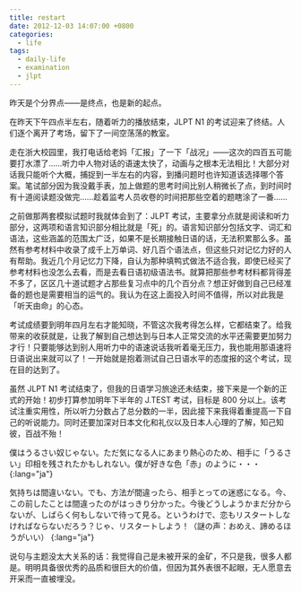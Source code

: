 ```yaml
---
title: restart
date: 2012-12-03 14:07:00 +0800
categories:
  - life
tags:
  - daily-life
  - examination
  - jlpt
---
```

昨天是个分界点——是终点，也是新的起点。

在昨天下午四点半左右，随着听力的播放结束，JLPT N1 的考试迎来了终结。人们逐个离开了考场，留下了一间空荡荡的教室。

走在浙大校园里，我打电话给老妈「汇报」了一下「战况」——这次的四百五可能要打水漂了……听力中人物对话的语速太快了，动画与之根本无法相比！大部分对话我只能听个大概，捕捉到一半左右的内容，到播问题时也许知道该选择哪个答案。笔试部分因为我没戴手表，加上做题的思考时间比别人稍微长了点，到时间时有十道阅读题没做完……趁着监考人员收卷的时间把那些空着的题瞎涂了一番……

之前做那两套模拟试题时我就体会到了：JLPT 考试，主要拿分点就是阅读和听力部分，这两项和语言知识部分相比就是「死」的。语言知识部分包括文字、词汇和语法，这些涵盖的范围太广泛，如果不是长期接触日语的话，无法积累那么多。虽然有参考材料中收录了成千上万单词、好几百个语法点，但这些只对记忆力好的人有帮助。我近几个月记忆力下降，自认为那种填鸭式做法不适合我，即使已经买了参考材料也没怎么去看，而是去看日语初级语法书。就算把那些参考材料都背得差不多了，区区几十道试题才占那些复习点中的几个百分点？想正好做到自己已经准备的题也是需要相当的运气的。我认为在这上面投入时间不值得，所以对此我是「听天由命」的心态。

考试成绩要到明年四月左右才能知晓，不管这次我考得怎么样，它都结束了。给我带来的收获就是，让我了解到自己想达到与日本人正常交流的水平还需要更加努力才行！只要能够达到别人用听力中的语速说话我听着毫无压力，我也能用那语速将日语说出来就可以了！一开始就是抱着测试自己日语水平的态度报的这个考试，现在目的达到了。

虽然 JLPT N1 考试结束了，但我的日语学习旅途还未结束，接下来是一个新的正式的开始！初步打算参加明年下半年的 J.TEST 考试，目标是 800 分以上。该考试注重实用性，所以听力分数占了总分数的一半，因此接下来我得着重提高一下自己的听说能力。同时还要加深对日本文化和礼仪以及日本人心理的了解，知己知彼，百战不殆！

僕はうるさい奴じゃない。ただ気になる人にあまり熱心のため、相手に「うるさい」印相を残されたかもしれない。僕が好きな色「赤」のように・・・
{:lang="ja"}

気持ちは間違いない。でも、方法が間違ったら、相手とっての迷惑になる。今、この前したことは間違ったのがはっきり分かった。今後どうしようかまだ分からないが、しばらく何もしないで待って見る。というわけで、恋もリスタートしなければならないだろう？じゃ、リスタートしよう！（謎の声：おめえ、諦めるほうがいい）
{:lang="ja"}

说句与主题没太大关系的话：我觉得自己是未被开采的金矿，不只是我，很多人都是。明明具备很优秀的品质和很巨大的价值，但因为其外表很不起眼，无人愿意去开采而一直被埋没。
